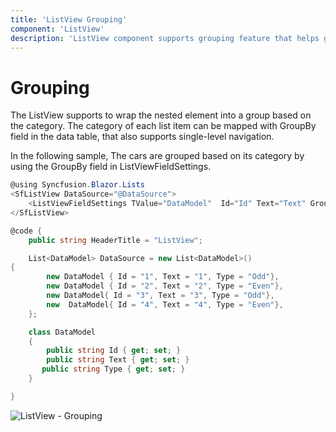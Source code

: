 ```yaml
---
title: 'ListView Grouping'
component: 'ListView'
description: 'ListView component supports grouping feature that helps group the logically related items under a category.'
---
```


# Grouping

The ListView supports to wrap the nested element into a group based on the category. The category of each list item can be mapped with GroupBy field in the data table, that also supports single-level navigation.

In the following sample, The cars are grouped based on its category by using the GroupBy field in ListViewFieldSettings.

```csharp
@using Syncfusion.Blazor.Lists
<SfListView DataSource="@DataSource">
    <ListViewFieldSettings TValue="DataModel"  Id="Id" Text="Text" GroupBy="Type"></ListViewFieldSettings>
</SfListView>

@code {
    public string HeaderTitle = "ListView";

    List<DataModel> DataSource = new List<DataModel>()
{
        new DataModel { Id = "1", Text = "1", Type = "Odd"},
        new DataModel { Id = "2", Text = "2", Type = "Even"},
        new DataModel{ Id = "3", Text = "3", Type = "Odd"},
        new  DataModel{ Id = "4", Text = "4", Type = "Even"},
    };

    class DataModel
    {
        public string Id { get; set; }
        public string Text { get; set; }
       public string Type { get; set; }
    }

}

```

![ListView - Grouping](./images/list/grouping-simple.png)

